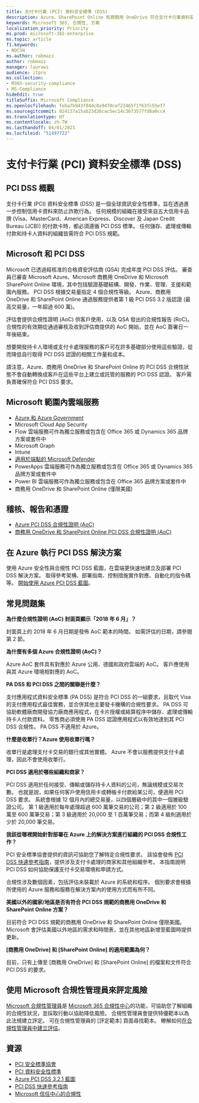 ```yaml
---
title: 支付卡行業 (PCI) 資料安全標準 (DSS)
description: Azure、SharePoint Online 和商務用 OneDrive 符合支付卡行業資料安全標準第 1 級 3.2 版。
keywords: Microsoft 365, 合規性, 方案
localization_priority: Priority
ms.prod: microsoft-365-enterprise
ms.topic: article
f1.keywords:
- NOCSH
ms.author: robmazz
author: robmazz
manager: laurawi
audience: itpro
ms.collection:
- M365-security-compliance
- MS-Compliance
hideEdit: true
titleSuffix: Microsoft Compliance
ms.openlocfilehash: feba7b943f04dc0a9470cef23465f1f63fc55ef7
ms.sourcegitcommit: 024137a15ab23d26cac5ec14c36f3577fd8a0cc4
ms.translationtype: HT
ms.contentlocale: zh-TW
ms.lasthandoff: 04/01/2021
ms.locfileid: "51497722"
---
```

# <a name="payment-card-industry-pci-data-security-standard-dss"></a>支付卡行業 (PCI) 資料安全標準 (DSS)

## <a name="pci-dss-overview"></a>PCI DSS 概觀

支付卡行業 (PCI) 資料安全標準 (DSS) 是一個全球資訊安全性標準，旨在透過進一步控制信用卡資料來防止詐欺行為。 任何規模的組織在接受來自五大信用卡品牌 (Visa、MasterCard、American Express、Discover 及 Japan Credit Bureau (JCB)) 的付款卡時，都必須遵循 PCI DSS 標準。 任何儲存、處理或傳輸付款和持卡人資料的組織皆需符合 PCI DSS 規範。

## <a name="microsoft-and-pci-dss"></a>Microsoft 和 PCI DSS

Microsoft 已透過經核准的合格資安評估商 (QSA) 完成年度 PCI DSS 評估。 審查員已審查 Microsoft Azure、Microsoft 商務用 OneDrive 和 Microsoft SharePoint Online 環境，其中包括驗證基礎結構、開發、作業、管理、支援和範圍內服務。 PCI DSS 根據交易量指定 4 個合規性等級。 Azure、商務用 OneDrive 和 SharePoint Online 通過服務提供者第 1 級 PCI DSS 3.2 版認證 (最高交易量，一年超過 600 萬)。

評估會提供合規性證明 (AoC) 供客戶使用，以及 QSA 發出的合規性報告 (RoC)。 合規性的有效期從通過審核及收到評估商提供的 AoC 開始，並在 AoC 簽署日一年後結束。 

想要開發持卡人環境或支付卡處理服務的客戶可在許多基礎部分使用這些驗證，從而降低自行取得 PCI DSS 認證的相關工作量和成本。

請注意，Azure、商務用 OneDrive 和 SharePoint Online 的 PCI DSS 合規性狀態不會自動轉換成客戶在這些平台上建立或託管的服務的 PCI DSS 認證。 客戶需負責確保符合 PCI DSS 要求。

## <a name="microsoft-in-scope-cloud-services"></a>Microsoft 範圍內雲端服務

- [Azure 和 Azure Government](https://aka.ms/AzureCompliance)
- Microsoft Cloud App Security
- Flow 雲端服務可作為獨立服務或包含在 Office 365 或 Dynamics 365 品牌方案或套件中
- Microsoft Graph
- Intune
- [適用於端點的 Microsoft Defender](/windows/security/threat-protection/microsoft-defender-atp/microsoft-defender-advanced-threat-protection)
- PowerApps 雲端服務可作為獨立服務或包含在 Office 365 或 Dynamics 365 品牌方案或套件中
- Power BI 雲端服務可作為獨立服務或包含在 Office 365 品牌方案或套件中
- 商務用 OneDrive 和 SharePoint Online (僅限美國)

## <a name="audit-reports-and-certificates"></a>稽核、報告和憑證

- [Azure PCI DSS 合規性證明 (AoC)](https://aka.ms/azure-pci)
- [商務用 OneDrive 和 SharePoint Online PCI DSS 合規性證明 (AoC)](https://aka.ms/spo-pci)

## <a name="get-your-pci-dss-solution-running-on-azure"></a>在 Azure 執行 PCI DSS 解決方案

使用 Azure 安全性與合規性 PCI DSS 藍圖，在雲端更快速地建立及部署 PCI DSS 解決方案。 取得參考架構、部署指南、控制措施實作對應、自動化的指令碼等。 [開始使用 Azure PCI DSS 藍圖](https://aka.ms/pciblueprint)。

## <a name="frequently-asked-questions"></a>常見問題集

**為什麼合規性證明 (AoC) 封面頁顯示「2018 年 6 月」？**

封面頁上的 2018 年 6 月日期是發佈 AoC 範本的時間。 如需評估的日期，請參閱第 2 節。

**為什麼有多個 Azure 合規性證明 (AoC)？**

Azure AoC 套件具有對應於 Azure 公用、德國和政府雲端的 AoC。 客戶應使用與其 Azure 環境相對應的 AoC。  

**PA DSS 和 PCI DSS 之間的關聯是什麼？**

支付應用程式資料安全標準 (PA DSS) 是符合 PCI DSS 的一組要求，且取代 Visa 的支付應用程式最佳實務，並合併其他主要發卡機構的合規性要求。 PA DSS 可協助軟體廠商開發協力廠商應用程式，在卡片授權或結算程序中儲存、處理或傳輸持卡人付款資料。 零售商必須使用 PA DSS 認證應用程式以有效地達到其 PCI DSS 合規性。 PA DSS 不適用於 Azure。

**什麼是收單行？Azure 使用收單行嗎？**

收單行是處理支付卡交易的銀行或其他實體。 Azure 不會以服務提供支付卡處理，因此不會使用收單行。

**PCI DSS 適用於哪些組織和商家？**

PCI DSS 適用於任何接受、傳輸或儲存持卡人資料的公司，無論規模或交易次數。 也就是說，如果任何客戶使用信用卡或轉帳卡付款給某公司，便適用 PCI DSS 要求。 系統會根據 12 個月內的總交易量，以四個層級中的其中一個層級驗證公司。 第 1 級適用於每年處理超過 600 萬筆交易的公司；第 2 級適用於 100 萬至 600 萬筆交易；第 3 級適用於 20,000 至 1 百萬筆交易；而第 4 級則適用於少於 20,000 筆交易。

**我該從哪裡開始針對部署在 Azure 上的解決方案進行組織的 PCI DSS 合規性工作？**

PCI 安全標準協會提供的資訊可協助您了解特定合規性要求。 該協會發佈 [PCI DSS 快速參考指南](https://www.pcisecuritystandards.org/documents/PCISSC%20QRG%20August%202014%20-print.pdf)，提供涉及支付卡處理的商家和其他組織參考。 本指南說明 PCI DSS 如何協助保護支付卡交易環境和申請方式。

合規性涉及數個因素，包括評估未裝載於 Azure 的系統和程序。 個別要求會根據所使用的 Azure 服務和服務在解決方案內的使用方式而有所不同。

**美國以外的國家/地區是否有符合 PCI DSS 規範的商務用 OneDrive 和 SharePoint Online 方案？**

目前符合 PCI DSS 規範的商務用 OneDrive 和 SharePoint Online 僅限美國。 Microsoft 會評估美國以外地區的需求和時間表，並在其他地區新增至藍圖時提供更新。

**[商務用 OneDrive] 和 [SharePoint Online] 的適用範圍為何？**

目前，只有上傳至 [商務用 OneDrive] 和 [SharePoint Online] 的檔案和文件符合 PCI DSS 的要求。

## <a name="use-microsoft-compliance-manager-to-assess-your-risk"></a>使用 Microsoft 合規性管理員來評定風險

[Microsoft 合規性管理員](/microsoft-365/compliance/compliance-manager)是 [Microsoft 365 合規性中心](/microsoft-365/compliance/microsoft-365-compliance-center)的功能，可協助您了解組織的合規性狀況，並採取行動以協助降低風險。 合規性管理員會提供特優範本以為此法規建立評定。 可在合規性管理員的 [評定範本] 頁面尋找範本。 瞭解如何[在合規性管理員中建立評估](/microsoft-365/compliance/compliance-manager-assessments)。

## <a name="resources"></a>資源

- [PCI 安全標準協會](https://www.pcisecuritystandards.org/)
- [PCI 資料安全性標準](https://www.pcisecuritystandards.org/documents/PCI_DSS_v3-1.pdf)
- [Azure PCI DSS 3.2.1 藍圖](/azure/governance/blueprints/samples/pci-dss-3.2.1/)
- [PCI DSS 快速參考指南](https://www.pcisecuritystandards.org/documents/PCISSC%20QRG%20August%202014%20-print.pdf)
- [Microsoft 信任中心的合規性](https://www.microsoft.com/trust-center/compliance/compliance-overview)
